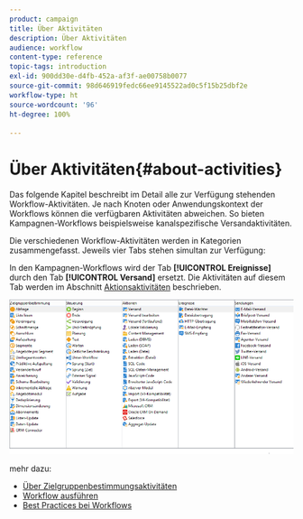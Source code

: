 ```yaml
---
product: campaign
title: Über Aktivitäten
description: Über Aktivitäten
audience: workflow
content-type: reference
topic-tags: introduction
exl-id: 900dd30e-d4fb-452a-af3f-ae00758b0077
source-git-commit: 98d646919fedc66ee9145522ad0c5f15b25dbf2e
workflow-type: ht
source-wordcount: '96'
ht-degree: 100%

---
```


# Über Aktivitäten{#about-activities}

Das folgende Kapitel beschreibt im Detail alle zur Verfügung stehenden Workflow-Aktivitäten. Je nach Knoten oder Anwendungskontext der Workflows können die verfügbaren Aktivitäten abweichen. So bieten Kampagnen-Workflows beispielsweise kanalspezifische Versandaktivitäten.

Die verschiedenen Workflow-Aktivitäten werden in Kategorien zusammengefasst. Jeweils vier Tabs stehen simultan zur Verfügung:

In den Kampagnen-Workflows wird der Tab **[!UICONTROL Ereignisse]** durch den Tab **[!UICONTROL Versand]** ersetzt. Die Aktivitäten auf diesem Tab werden im Abschnitt [Aktionsaktivitäten](../../workflow/using/about-action-activities.md) beschrieben.

![](assets/wf-activity-tabs.png)

mehr dazu:

* [Über Zielgruppenbestimmungsaktivitäten](../../workflow/using/about-targeting-activities.md)
* [Workflow ausführen](../../workflow/using/starting-a-workflow.md)
* [Best Practices bei Workflows](../../workflow/using/workflow-best-practices.md)
